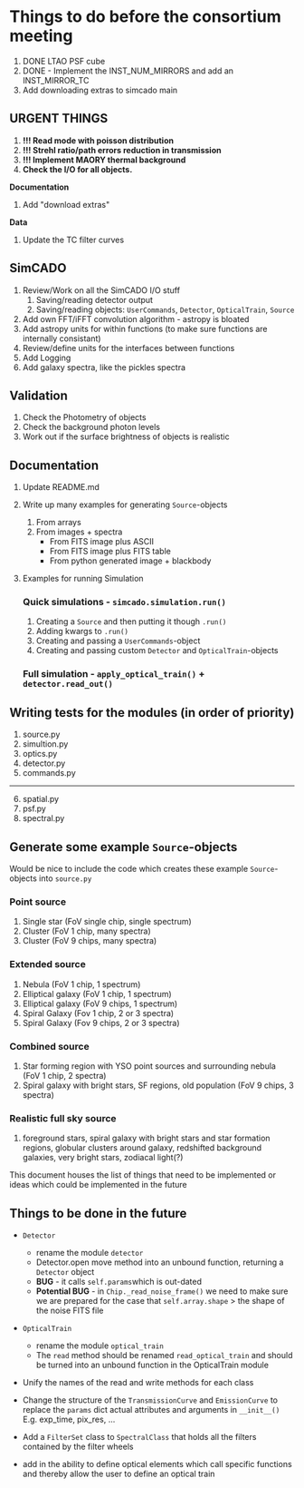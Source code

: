# Things to do before the consortium meeting


1. DONE LTAO PSF cube
1. DONE - Implement the INST_NUM_MIRRORS and add an INST_MIRROR_TC
1. Add downloading extras to simcado main

## URGENT THINGS

1. **!!! Read mode with poisson distribution**
1. **!!! Strehl ratio/path errors reduction in transmission**
1. **!!! Implement MAORY thermal background**
1. **Check the I/O for all objects.**


**Documentation**
1. Add "download extras"


**Data**
1. Update the TC filter curves




## SimCADO
1. Review/Work on all the SimCADO I/O stuff
    1. Saving/reading detector output
    2. Saving/reading objects: `UserCommands`, `Detector`, `OpticalTrain`, `Source`
2. Add own FFT/iFFT convolution algorithm - astropy is bloated
2. Add astropy units for within functions (to make sure functions are internally consistant)
3. Review/define units for the interfaces between functions
4. Add Logging
5. Add galaxy spectra, like the pickles spectra



## Validation
1. Check the Photometry of objects
2. Check the background photon levels
3. Work out if the surface brightness of objects is realistic



## Documentation
1. Update README.md
2. Write up many examples for generating `Source`-objects
    1. From arrays
    2. From images + spectra
        * From FITS image plus ASCII
        * From FITS image plus FITS table
        * From python generated image + blackbody 

3. Examples for running Simulation

    ### Quick simulations - `simcado.simulation.run()`
    1. Creating a `Source` and then putting it though `.run()`
    2. Adding kwargs to `.run()`
    3. Creating and passing a `UserCommands`-object
    4. Creating and passing custom `Detector` and `OpticalTrain`-objects

	### Full simulation - `apply_optical_train()` + `detector.read_out()` 
    


## Writing tests for the modules (in order of priority)

1. source.py
2. simultion.py
3. optics.py
4. detector.py
5. commands.py
---
6. spatial.py
7. psf.py
8. spectral.py




## Generate some example `Source`-objects
Would be nice to include the code which creates these example `Source`-objects into `source.py`

### Point source 
1. Single star (FoV single chip, single spectrum)
2. Cluster (FoV 1 chip, many spectra)
3. Cluster (FoV 9 chips, many spectra)

### Extended source
1. Nebula (FoV 1 chip, 1 spectrum)
2. Elliptical galaxy (FoV 1 chip, 1 spectrum)
3. Elliptical galaxy (FoV 9 chips, 1 spectrum)
4. Spiral Galaxy (Fov 1 chip, 2 or 3 spectra)
5. Spiral Galaxy (Fov 9 chips, 2 or 3 spectra)
 
### Combined source
1. Star forming region with YSO point sources and surrounding nebula (FoV 1 chip, 2 spectra)
2. Spiral galaxy with bright stars, SF regions, old population (FoV 9 chips, 3 spectra)

### Realistic full sky source
1. foreground stars, spiral galaxy with bright stars and star formation regions, globular clusters around galaxy, redshifted background galaxies, very bright stars, zodiacal light(?)



This document houses the list of things that need to be implemented or ideas which could be implemented in the future

## Things to be done in the future

+ `Detector`
	+ rename the module `detector`
	+ Detector.open move method into an unbound function, returning a `Detector` object
	+ **BUG** - it calls `self.params`which is out-dated
	+ **Potential BUG** - in `Chip._read_noise_frame()` we need to make sure we are prepared for the case that `self.array.shape` > the shape of the noise FITS file

+ `OpticalTrain`	
	+ rename the module `optical_train`
	+ The `read` method should be renamed `read_optical_train` and should be turned into an unbound function in the OpticalTrain module




+ Unify the names of the read and write methods for each class
+ Change the structure of the `TransmissionCurve` and `EmissionCurve` to replace the `params` dict actual attributes and arguments in `__init__()` E.g. exp_time, pix_res, ...
+ Add a `FilterSet` class to `SpectralClass` that holds all the filters contained by the filter wheels
+ add in the ability to define optical elements which call specific functions and thereby allow the user to define an optical train







